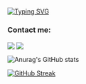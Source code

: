 <br/>

[![Typing SVG](https://readme-typing-svg.demolab.com?font=Fira+Code&size=21&duration=2100&pause=1000&color=9F5682&center=true&vCenter=true&width=485&lines=%F0%9F%91%8B+This+is+Nancy;Welcome+to+my+Github+page+%F0%9F%A5%B3;I'm+a...;Web+Development+TA+%40+Brainstation;Fullstack+Developer;%F0%9F%92%BB%E2%9C%88%EF%B8%8F%E2%9B%B7%F0%9F%9B%B9%F0%9F%8D%A6%F0%9F%8E%AE%F0%9F%8E%A7......and+more..!;Connect+with+me+%E2%A4%B5)](https://git.io/typing-svg)

  
### Contact me:

  <a href="https://github.com/nancy-sun" target="_blank"><img align="center" src="https://img.shields.io/badge/github-%23121011.svg?style=for-the-badge&logo=github&logoColor=white" /></a>   <a href="https://linkedin.com/in/-nancy-sun" target="_blank"><img align="center" src="https://img.shields.io/badge/linkedin-%230077B5.svg?style=for-the-badge&logo=linkedin&logoColor=white" /></a>  
  
    

![Anurag's GitHub stats](https://github-readme-stats.vercel.app/api?username=nancy-sun&show_icons=true&theme=omni)
  
[![GitHub Streak](https://streak-stats.demolab.com/?user=nancy-sun&theme=omni)](https://git.io/streak-stats)





